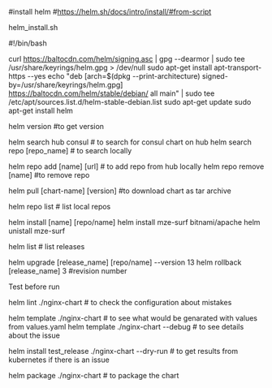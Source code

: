 #install helm
#https://helm.sh/docs/intro/install/#from-script


helm_install.sh

#!/bin/bash

curl https://baltocdn.com/helm/signing.asc | gpg --dearmor | sudo tee /usr/share/keyrings/helm.gpg > /dev/null
sudo apt-get install apt-transport-https --yes
echo "deb [arch=$(dpkg --print-architecture) signed-by=/usr/share/keyrings/helm.gpg] https://baltocdn.com/helm/stable/debian/ all main" | sudo tee /etc/apt/sources.list.d/helm-stable-debian.list
sudo apt-get update
sudo apt-get install helm

helm version #to get version

helm search hub consul # to search for consul chart on hub
helm search repo [repo_name] # to search locally


helm repo add [name] [url] # to add repo from hub locally
helm repo remove [name] #to remove repo

helm pull [chart-name] [version] #to download chart as tar archive

helm repo list # list local repos

helm install [name] [repo/name]
helm install mze-surf bitnami/apache
helm unistall mze-surf

helm list # list releases

helm upgrade [release_name] [repo/name] --version 13
helm rollback [release_name] 3 #revision number


Test before run

helm lint ./nginx-chart # to check the configuration about mistakes

helm template ./nginx-chart # to see what would be genarated with values from values.yaml
helm template ./nginx-chart --debug # to see details about the issue

helm install test_release ./nginx-chart --dry-run # to get results from kubernetes if there is an issue

helm package ./nginx-chart # to package the chart